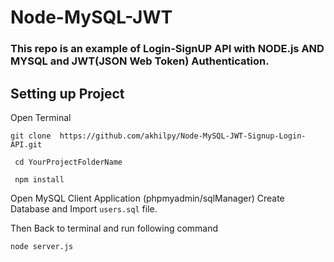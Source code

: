 # Node-MySQL-JWT

### This repo is an example of Login-SignUP  API with NODE.js AND MYSQL and JWT(JSON Web Token) Authentication. 
## Setting up Project 
Open Terminal

 `git clone  https://github.com/akhilpy/Node-MySQL-JWT-Signup-Login-API.git`

 
 ` cd YourProjectFolderName`
 
` npm install`

Open MySQL Client Application (phpmyadmin/sqlManager)
Create Database and Import `users.sql` file.

Then Back to terminal and run following command 

`node server.js`


  
